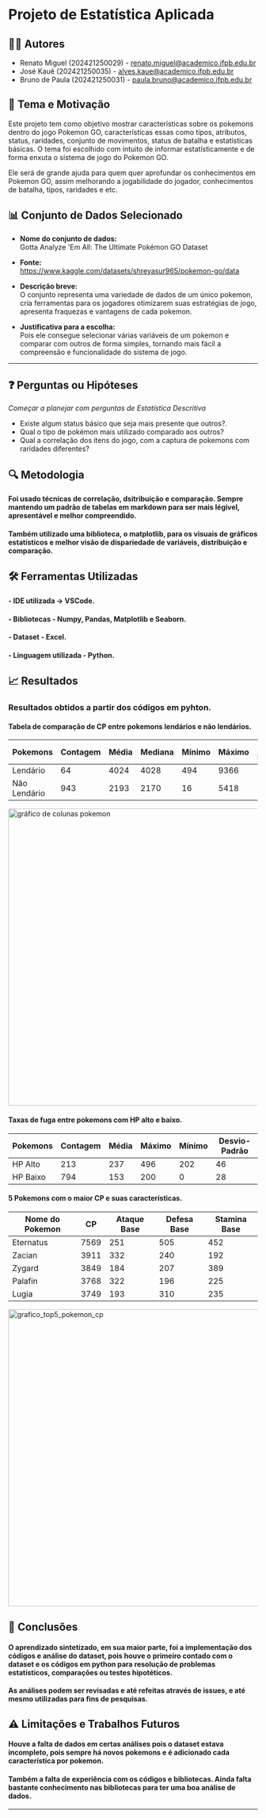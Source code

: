 # Projeto de Estatística Aplicada

## 🧑‍💻 Autores  
- Renato Miguel (202421250029) - renato.miguel@academico.ifpb.edu.br  
- José Kauê (202421250035) - alves.kaue@academico.ifpb.edu.br  
- Bruno de Paula (202421250031) - paula.bruno@academico.ifpb.edu.br  

## 🎯 Tema e Motivação  
Este projeto tem como objetivo mostrar características sobre os pokemons dentro do jogo Pokemon GO, características essas como tipos, atributos, status, raridades, conjunto de movimentos, status de batalha e estatísticas básicas. O tema foi escolhido com intuito de informar estatísticamente e de forma enxuta o sistema de jogo do Pokemon GO.

Ele será de grande ajuda para quem quer aprofundar os conhecimentos em Pokemon GO, assim melhorando a jogabilidade do jogador, conhecimentos de batalha, tipos, raridades e etc.

## 📊 Conjunto de Dados Selecionado  
- **Nome do conjunto de dados:**  
  Gotta Analyze 'Em All: The Ultimate Pokémon GO Dataset

- **Fonte:**  
  https://www.kaggle.com/datasets/shreyasur965/pokemon-go/data

- **Descrição breve:**  
  O conjunto representa uma variedade de dados de um único pokemon, cria ferramentas para os jogadores otimizarem suas estratégias de jogo, apresenta fraquezas e vantagens de cada pokemon.   

- **Justificativa para a escolha:**  
  Pois ele consegue selecionar várias variáveis de um pokemon e comparar com outros de forma simples, tornando mais fácil a compreensão e funcionalidade do sistema de jogo.

---

## ❓ Perguntas ou Hipóteses  
*Começar a planejar com perguntas de Estatística Descritiva*  
- Existe algum status básico que seja mais presente que outros?.
- Qual o tipo de pokémon mais utilizado comparado aos outros?
- Qual a correlação dos itens do jogo, com a captura de pokemons com raridades diferentes?

## 🔍 Metodologia  
#### Foi usado técnicas de correlação, dsitribuição e comparação. Sempre mantendo um padrão de tabelas em markdown para ser mais légivel, apresentável e melhor compreendido. 
#### Também utilizado uma biblioteca, o matplotlib, para os visuais de gráficos estatísticos e melhor visão de dispariedade de variáveis, distribuição e comparação.

## 🛠️ Ferramentas Utilizadas 

#### - IDE utilizada -> VSCode.
#### - Bibliotecas - Numpy, Pandas, Matplotlib e Seaborn.
#### - Dataset - Excel.
#### - Linguagem utilizada - Python.

## 📈 Resultados  
### Resultados obtidos a partir dos códigos em pyhton.

#### Tabela de comparação de CP entre pokemons lendários e não lendários.


|Pokemons | Contagem | Média | Mediana | Mínimo | Máximo | Desvio Padrão |
| --------- | -------- | ----- | ----------- | ---------- | ------------| ---------------- |
|Lendário   | 64  |   4024    | 4028  | 494 | 9366 | 1086  |
|Não Lendário| 943 | 2193   |  2170   | 16 | 5418 | 1022  | 


<img width="1200" height="600" alt="gráfico de colunas pokemon" src="https://github.com/user-attachments/assets/824661dd-3d17-4b16-9692-cd3cc5c0caf1" />


#### Taxas de fuga entre pokemons com HP alto e baixo.


Pokemons| Contagem | Média | Máximo | Mínimo | Desvio-Padrão|
|----|----|----|----|-----|------|
HP Alto| 213 | 237 | 496 | 202 | 46 |
HP Baixo| 794 | 153 | 200 | 0 | 28 |


#### 5 Pokemons com o maior CP e suas características.


Nome do Pokemon| CP | Ataque Base | Defesa Base | Stamina Base |
|----|----|----|----|-----|
Eternatus | 7569 | 251 | 505 | 452 |
Zacian | 3911 | 332 | 240 | 192 |
Zygard | 3849 | 184 | 207 | 389 |
Palafin | 3768 | 322 | 196 | 225 |
Lugia | 3749 | 193 | 310 | 235 |


<img width="1200" height="600" alt="grafico_top5_pokemon_cp" src="https://github.com/user-attachments/assets/41c91786-ffb8-4701-8a44-28f0d2e66a45" />


## 📌 Conclusões  

#### O aprendizado sintetizado, em sua maior parte, foi a implementação dos códigos e análise do dataset, pois houve o primeiro contado com o dataset e os códigos em python para resolução de problemas estatísticos, comparações ou testes hipotéticos.

#### As análises podem ser revisadas e até refeitas através de issues, e até mesmo utilizadas para fins de pesquisas.

## ⚠️ Limitações e Trabalhos Futuros  

#### Houve a falta de dados em certas análises pois o dataset estava incompleto, pois sempre há novos pokemons e é adicionado cada característica por pokemon.

#### Também a falta de experiência com os códigos e bibliotecas. Ainda falta bastante conhecimento nas bibliotecas para ter uma boa análise de dados. 

---

